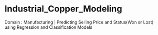 # Industrial_Copper_Modeling
Domain : Manufacturing | Predicting Selling Price and Status(Won or Lost) using Regression and Classification Models
